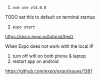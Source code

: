 
1. `nvm use v14.0.0`

TODO set this to default on terminal startup

2. `expo start`

https://docs.expo.io/tutorial/text/

When Expo does not work with the local IP

1. turn off wifi on both phone & laptop
2. restart app on android

https://github.com/expo/expo/issues/1381
